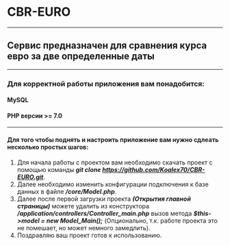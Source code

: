 # CBR-EURO
***
## Сервис предназначен для сравнения курса евро за две определенные даты
***
### Для корректной работы приложения вам понадобится:
#### MySQL
#### PHP версии >= 7.0
***
#### Для того чтобы поднять и настроить приложение вам нужно сдлеать несколько простых шагов:
1. Для начала работы с проектом вам необходимо скачать проект с помощью команды ***git clone https://github.com/Koalex70/CBR-EURO.git***.
2. Далее необходимо изменить конфигурации подключения к базе данных в файле ***/core/Model.php***.
3. Далее после первой загрузки проекта ***(Открытия главной страницы)*** можете удалить из конструктора ***/application/controllers/Controller_main.php*** вызов метода ***$this->model = new Model_Main();*** (Опционально, т.к. работе проекта это не помешает, но может немного замедлить).
4. Поздравляю ваш проект готов к использованию. 